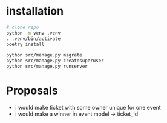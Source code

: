 # installation
```zsh
# clone repo
python -m venv .venv
. .venv/bin/activate
poetry install

python src/manage.py migrate
python src/manage.py createsuperuser
python src/manage.py runserver
```


# Proposals
- i would make ticket with some owner unique for one event
- i would make a winner in event model -> ticket_id
